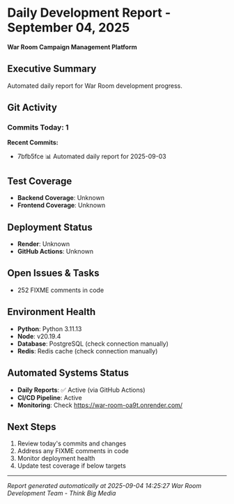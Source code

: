 # Daily Development Report - September 04, 2025
**War Room Campaign Management Platform**

## Executive Summary
Automated daily report for War Room development progress.

## Git Activity

### Commits Today: 1

**Recent Commits:**
- 7bfb5fce 📊 Automated daily report for 2025-09-03

## Test Coverage
- **Backend Coverage**: Unknown
- **Frontend Coverage**: Unknown

## Deployment Status
- **Render**: Unknown
- **GitHub Actions**: Unknown

## Open Issues & Tasks
- 252 FIXME comments in code

## Environment Health
- **Python**: Python 3.11.13
- **Node**: v20.19.4
- **Database**: PostgreSQL (check connection manually)
- **Redis**: Redis cache (check connection manually)

## Automated Systems Status
- **Daily Reports**: ✅ Active (via GitHub Actions)
- **CI/CD Pipeline**: Active
- **Monitoring**: Check https://war-room-oa9t.onrender.com/

## Next Steps
1. Review today's commits and changes
2. Address any FIXME comments in code
3. Monitor deployment health
4. Update test coverage if below targets

---
*Report generated automatically at 2025-09-04 14:25:27*
*War Room Development Team - Think Big Media*
